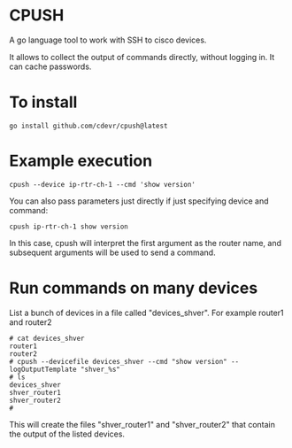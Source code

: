 # CPUSH

A go language tool to work with SSH to cisco devices.

It allows to collect the output of commands directly, without logging in. It can cache passwords.

# To install

    go install github.com/cdevr/cpush@latest

# Example execution

    cpush --device ip-rtr-ch-1 --cmd 'show version'

You can also pass parameters just directly if just specifying device and command:

    cpush ip-rtr-ch-1 show version

In this case, cpush will interpret the first argument as the router name, and subsequent arguments will be used to send a command.

# Run commands on many devices

List a bunch of devices in a file called "devices_shver". For example router1 and router2

    # cat devices_shver
    router1
    router2
    # cpush --devicefile devices_shver --cmd "show version" --logOutputTemplate "shver_%s"
    # ls
    devices_shver
    shver_router1
    shver_router2
    #

This will create the files "shver_router1" and "shver_router2" that contain the output of the listed devices.